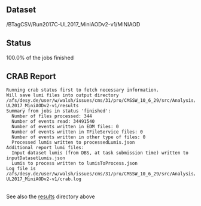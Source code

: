 ## Dataset 
/BTagCSV/Run2017C-UL2017_MiniAODv2-v1/MINIAOD
## Status 
100.0% of the jobs finished
## CRAB Report 
```
Running crab status first to fetch necessary information.
Will save lumi files into output directory /afs/desy.de/user/w/walsh/issues/cms/31/pro/CMSSW_10_6_29/src/Analysis/Ntuplizer/test/crab_projects_BTagCSV_UL2017/crab_BTagCSV_Run2017C-UL2017_MiniAODv2-v1/results
Summary from jobs in status 'finished':
  Number of files processed: 344
  Number of events read: 34491540
  Number of events written in EDM files: 0
  Number of events written in TFileService files: 0
  Number of events written in other type of files: 0
  Processed lumis written to processedLumis.json
Additional report lumi files:
  Input dataset lumis (from DBS, at task submission time) written to inputDatasetLumis.json
  Lumis to process written to lumisToProcess.json
Log file is /afs/desy.de/user/w/walsh/issues/cms/31/pro/CMSSW_10_6_29/src/Analysis/Ntuplizer/test/crab_projects_BTagCSV_UL2017/crab_BTagCSV_Run2017C-UL2017_MiniAODv2-v1/crab.log
```
<br>See also the [results](results) directory above<br>
